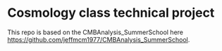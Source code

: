 # Cosmology class technical project

This repo is based on the CMBAnalysis_SummerSchool here https://github.com/jeffmcm1977/CMBAnalysis_SummerSchool. 

